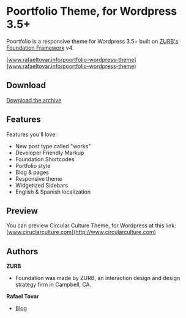 # Poortfolio Theme, for Wordpress 3.5+

Poortfolio is a responsive theme for Wordpress 3.5+ built on [ZURB's Foundation Framework](http://foundation.zurb.com/) v4.

[www.rafaeltovar.info/poortfolio-wordpress-theme](www.rafaeltovar.info/poortfolio-wordpress-theme)


## Download

[Download the archive](https://github.com/rafaeltovar/poortfolio-theme/archive/master.zip) 

## Features

Features you'll love:

+ New post type called "works"
+ Developer Friendly Markup
+ Foundation Shortcodes
+ Portfolio style
+ Blog & pages
+ Responsive theme
+ Widgetized Sidebars
+ English & Spanish localization

## Preview

You can preview Circular Culture Theme, for Wordpress at this link:
[www.ciruclarculture.com](http://www.circularculture.com)

## Authors

**ZURB**

+ Foundation was made by ZURB, an interaction design and design strategy firm in Campbell, CA.

**Rafael Tovar**

+ [Blog](http://www.rafaeltovar.info/blog/)